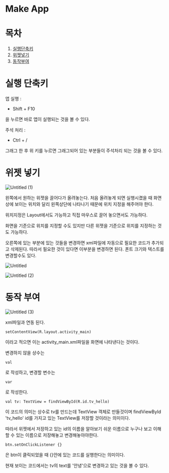 # Make App

# 목차
1. [실행단축키](#실행-단축키)
2. [위젯넣기](#위젯-넣기)
3. [동작부여](#동작-부여)

# 실행 단축키

앱 실행 : 

+ Shift + F10

을 누르면 바로 앱이 실행되는 것을 볼 수 있다.

주석 처리 : 

+ Ctrl + /

그래그 한 후 위 키를 누르면 그래그되어 있는 부분들이 주석처리 되는 것을 볼 수 있다.



# 위젯 넣기
![Untitled (1)](https://user-images.githubusercontent.com/90883561/216999477-0fac3319-0d68-4baf-a5cd-b658c7736a8b.png)

왼쪽에서 원하는 위젯을 끌어다가 올려놓는다. 처음 올려놓게 되면 실행시켰을 때 화면상에 보이는 위치와 달리 왼쪽상단에 나타나기 때문에 위치 지정을 해주어야 한다. 

위치지정은 Layout에서도 가능하고 직접 마우스로 끌어 놓으면서도 가능하다.

화면을 기준으로 위치를 지정할 수도 있지만 다른 위젯을 기준으로 위치를 지정하는 것도 가능하다.

오른쪽에 있는 부분에 있는 것들을 변경하면 xml파일에 자동으로 필요한 코드가 추가되고 삭제된다. 따라서 필요한 것이 있다면 이부분을 변경하면 된다. 폰트 크기와 텍스트를 변경할수도 있다.

![Untitled](https://user-images.githubusercontent.com/90883561/216999433-4c1b0153-585d-4371-97f2-c8553e27e0d7.png)

![Untitled (2)](https://user-images.githubusercontent.com/90883561/216999500-c9d3fcde-c2a2-40c2-bce9-432afc733cd0.png)


# 동작 부여


![Untitled (3)](https://user-images.githubusercontent.com/90883561/216999525-4af263ca-a4e1-4e0f-9ffa-f889e69629c3.png)


xml파일과 연동 된다.

    setContentView(R.layout.activity_main)

이라고 적으면 이는 activity_main.xml파일을 화면에 나타낸다는 것이다.

변경하지 않을 상수는

    val

로 작성하고, 변경할 변수는 

    var

로 작성한다.

    val tv: TextView = findViewById(R.id.tv_hello)

이 코드의 의미는 상수로 tv를 만드는데 TextView 객체로 만들것이며 findViewById 'tv_hello' id를 가지고 있는 TextView를 저장할 것이라는 의미이다.

따라서 위젯에서 저장하고 있는 id의 이름을 알아보기 쉬운 이름으로 누구나 보고 이해할 수 있는 이름으로 저장해놓고 변경해놓아야한다.

    btn.setOnClickListener {}

은 btn이 클릭되었을 때 {}안에 있는 코드를 실행한다는 의미이다.

현재 보이는 코드에서는 tv의 text를 '안녕'으로 변경하고 있는 것을 볼 수 있다.